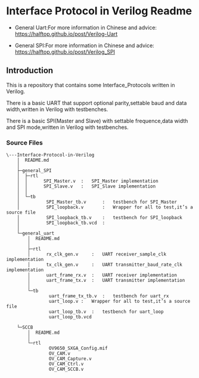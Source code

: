 # Interface Protocol in Verilog Readme

- General Uart:For more information in Chinese and advice: https://halftop.github.io/post/Verilog-Uart

- General SPI:For more information in Chinese and advice: https://halftop.github.io/post/Verilog_SPI

## Introduction

This is a repository that contains some Interface_Protocols written in Verilog.

There is a basic UART that support optional parity,settable baud and data width,written in Verilog with testbenches.

There is a basic SPI(Master and Slave) with settable frequence,data width and SPI mode,written in Verilog with testbenches.

### Source Files

```
\---Interface-Protocol-in-Verilog
    │  README.md
    │  
    ├─general_SPI
    │  ├─rtl
    │  │      SPI_Master.v  :   SPI_Master implementation
    │  │      SPI_Slave.v   :   SPI_Slave implementation
    │  │      
    │  └─tb
    │          SPI_Master_tb.v      :   testbench for SPI_Master
    │          SPI_loopback.v       :   Wrapper for all to test,it’s a source file
    │          SPI_loopback_tb.v    :   testbench for SPI_loopback
    │          SPI_loopback_tb.vcd  :   
    │          
    └─general_uart
        │  README.md
        │  
        ├─rtl
        │      rx_clk_gen.v     :	UART receiver_sample_clk implementation
        │      tx_clk_gen.v     :	UART transmitter_baud_rate_clk implementation
        │      uart_frame_rx.v  :	UART receiver implementation
        │      uart_frame_tx.v  :	UART transmitter implementation
        │      
        └─tb
                uart_frame_tx_tb.v	:	testbench for uart_rx
                uart_loop.v	:	Wrapper for all to test,it’s a source file
                uart_loop_tb.v	:	testbench for uart_loop
                uart_loop_tb.vcd
                 
    └─SCCB
        │  README.md
        │  
        └─rtl
                OV9650_SXGA_Config.mif
                OV_CAM.v
                OV_CAM_Capture.v
                OV_CAM_Ctrl.v
                OV_CAM_SCCB.v
```